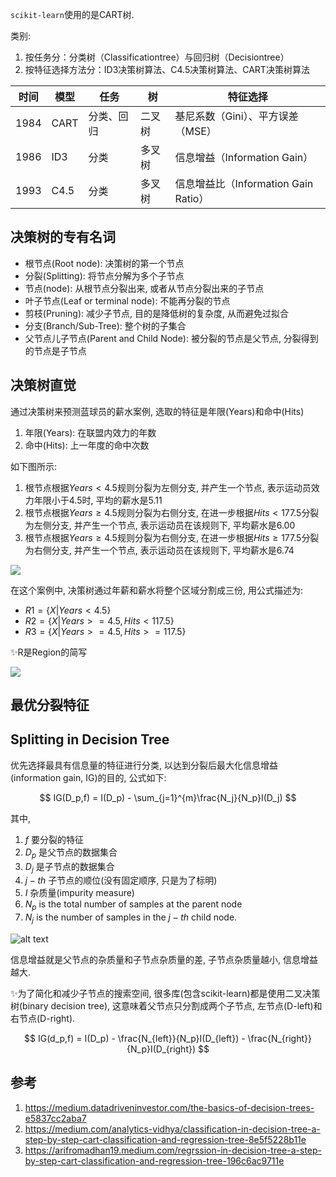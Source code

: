 `scikit-learn`使用的是CART树.


类别:
1. 按任务分：分类树（Classificationtree）与回归树（Decisiontree）
2. 按特征选择方法分：ID3决策树算法、C4.5决策树算法、CART决策树算法


| 时间  | 模型 | 任务     | 树         | 特征选择                |
|-------|------|----------|------------|-------------------------|
| 1984  | CART | 分类、回归 | 二叉树     | 基尼系数（Gini）、平方误差（MSE） |
| 1986  | ID3  | 分类     | 多叉树     | 信息增益（Information Gain） |
| 1993  | C4.5 | 分类     | 多叉树     | 信息增益比（Information Gain Ratio） |



## 决策树的专有名词

- 根节点(Root node): 决策树的第一个节点
- 分裂(Splitting): 将节点分解为多个子节点
- 节点(node): 从根节点分裂出来, 或者从节点分裂出来的子节点
- 叶子节点(Leaf or terminal node): 不能再分裂的节点
- 剪枝(Pruning): 减少子节点, 目的是降低树的复杂度, 从而避免过拟合
- 分支(Branch/Sub-Tree): 整个树的子集合
- 父节点儿子节点(Parent and Child Node): 被分裂的节点是父节点, 分裂得到的节点是子节点





## 决策树直觉

通过决策树来预测蓝球员的薪水案例, 选取的特征是年限(Years)和命中(Hits)

1. 年限(Years): 在联盟内效力的年数
1. 命中(Hits): 上一年度的命中次数

如下图所示: 
1. 根节点根据$Years < 4.5$规则分裂为左侧分支, 并产生一个节点, 表示运动员效力年限小于4.5时, 平均的薪水是5.11
2. 根节点根据$Years \ge 4.5$规则分裂为右侧分支, 在进一步根据$Hits < 177.5$分裂为左侧分支, 并产生一个节点, 表示运动员在该规则下, 平均薪水是6.00
3. 根节点根据$Years \ge 4.5$规则分裂为右侧分支, 在进一步根据$Hits \ge 177.5$分裂为右侧分支, 并产生一个节点, 表示运动员在该规则下, 平均薪水是6.74

![](./../%E6%A0%91%E6%A8%A1%E5%9E%8B/1.png)


在这个案例中, 决策树通过年薪和薪水将整个区域分割成三份, 用公式描述为:

- $R1 = \{X|Years<4.5\}$
- $R2 = \{X|Years>=4.5, Hits<117.5\}$
- $R3 = \{X|Years>=4.5, Hits>=117.5\}$

✨R是Region的简写

![](./../%E6%A0%91%E6%A8%A1%E5%9E%8B/2.png)



## 最优分裂特征

## Splitting in Decision Tree
优先选择最具有信息量的特征进行分类, 以达到分裂后最大化信息增益(information gain, IG)的目的, 公式如下:

$$ IG(D_p,f) = I(D_p) - \sum_{j=1}^{m}\frac{N_j}{N_p}I(D_j) $$

其中, 
1. $f$ 要分裂的特征
2. $D_p$ 是父节点的数据集合
3. $D_j$ 是子节点的数据集合
4. $j-th$ 子节点的顺位(没有固定顺序, 只是为了标明)
5. $I$ 杂质量(impurity measure)
6. $N_p$ is the total number of samples at the parent node
7. $N_j$ is the number of samples in the $j-th$ child node.


![alt text](./../%E6%A0%91%E6%A8%A1%E5%9E%8B/5.png)

信息增益就是父节点的杂质量和子节点杂质量的差, 子节点杂质量越小, 信息增益越大.

✨为了简化和减少子节点的搜索空间, 很多库(包含scikit-learn)都是使用二叉决策树(binary decision tree), 这意味着父节点只分割成两个子节点, 左节点(D-left)和右节点(D-right).

$$ IG(d_p,f) = I(D_p) - \frac{N_{left}}{N_p}I(D_{left}) - \frac{N_{right}}{N_p}I(D_{right}) $$


## 参考
1. https://medium.datadriveninvestor.com/the-basics-of-decision-trees-e5837cc2aba7
2. https://medium.com/analytics-vidhya/classification-in-decision-tree-a-step-by-step-cart-classification-and-regression-tree-8e5f5228b11e
3. https://arifromadhan19.medium.com/regrssion-in-decision-tree-a-step-by-step-cart-classification-and-regression-tree-196c6ac9711e









